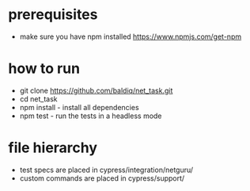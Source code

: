 # prerequisites
 - make sure you have npm installed https://www.npmjs.com/get-npm
  

# how to run
 - git clone https://github.com/baldiq/net_task.git
 - cd net_task
 - npm install - install all dependencies
 - npm test - run the tests in a headless mode

# file hierarchy
 - test specs are placed in cypress/integration/netguru/
 - custom commands are placed in cypress/support/
